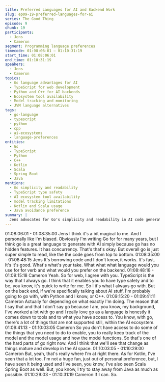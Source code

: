 ```yaml
---
title: Preferred Languages for AI and Backend Work
slug: ep09-19-preferred-languages-for-ai
series: The Good Thing
episode: 9
chunk: 19
participants:
  - Jens
  - Cameron
segment: Programming language preferences
timecode: 01:08:06:01 – 01:10:31:19
start_time: 01:08:06:01
end_time: 01:10:31:19
speakers:
  - Jens
  - Cameron
topics:
  - Go language advantages for AI
  - TypeScript for web development
  - Python and C++ for AI backends
  - Ecosystem tool availability
  - Model tracking and monitoring
  - JVM language alternatives
tags:
  - go-language
  - typescript
  - python
  - cpp
  - ai-ecosystems
  - language-preferences
entities:
  - Go
  - TypeScript
  - Python
  - C++
  - Kotlin
  - Scala
  - Spring Boot
  - Java
mentions:
  - Go simplicity and readability
  - TypeScript type safety
  - AI ecosystem tool availability
  - model tracking limitations
  - Kotlin and Scala usage
  - Java avoidance preference
summary: |
  Jens advocates for Go's simplicity and readability in AI code generation, while Cameron agrees on TypeScript for web development but prefers Python or C++ for AI backends due to ecosystem tool availability. They discuss the limitations of Go in the AI space and touch on JVM alternatives like Kotlin and Scala.
---
```


01:08:06:01 - 01:08:35:00
Jens
I think it's a bit magical to me. And I personally like I'm biased. Obviously I'm writing Go for for
many years, but I think go is a great language to generate with AI simply because go has no
hidden features. It has concurrency. That's that's okay. But overall go is just super simple to
read, like the the code goes from top to bottom.
01:08:35:00 - 01:08:48:15
Jens
It's borrowing code and I don't know, it works. It's fast. It's it's good. What's what's your take.
What what what language would you use for for verb and what would you prefer on the
backend.
01:08:48:18 - 01:09:15:18
Cameron
Yeah. So for web, I agree with you. TypeScript is the way that I always go. I think that it enables
you to have type safety and to be, you know, it's quick to write for me. So I it's what I always go
with. But on the back end, if we're specifically talking about AI stuff, I'm probably going to go
with, with Python and I know, or C++.
01:09:15:20 - 01:09:41:11
Cameron
Actually for depending on what exactly I'm doing. The reason that I say that and that I don't say
go because I am, you know, my background, I've worked a lot with go and I really love go as a
language is honestly it comes down to tools and to what you have access to. You know, with go,
there's a lot of things that are not supported still, within the AI ecosystem.
01:09:41:13 - 01:10:03:05
Cameron
So you don't have access to do some of the things that you need to do to enable, you to really
keep track of the model and the model usage and how the model functions. So that's one of the
hard parts of go right now. And I think that we'll see that change as things mature and develop in
the AI space.
01:10:03:05 - 01:10:29:00
Cameron
But, yeah, that's really where I'm at right there. As for Kotlin, I've seen that a lot too. I'm not a
huge fan, just out of personal preference, but, I have seen it being used and I've seen, you
know, I've also seen Scala Spring Boot as well. But, you know, I try to stay away from Java as
much as possible.
01:10:29:03 - 01:10:31:19
Cameron
If I can. So.